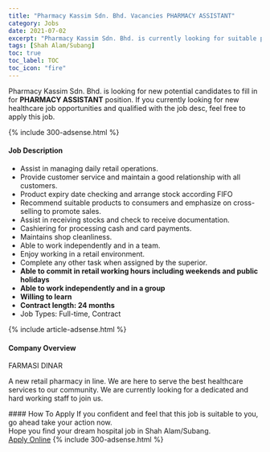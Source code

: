 ```yaml
---
title: "Pharmacy Kassim Sdn. Bhd. Vacancies PHARMACY ASSISTANT" 
category: Jobs 
date: 2021-07-02 
excerpt: "Pharmacy Kassim Sdn. Bhd. is currently looking for suitable person to fill in the PHARMACY ASSISTANT which positioned at Shah Alam/Subang" 
tags: [Shah Alam/Subang] 
toc: true 
toc_label: TOC 
toc_icon: "fire" 
--- 
```


<p>Pharmacy Kassim Sdn. Bhd. is looking for new potential candidates to fill in for <b>PHARMACY ASSISTANT</b> position. If you currently looking for new healthcare job opportunities and qualified with the job desc, feel free to apply this job.
</p>{% include 300-adsense.html %} 
<div><div><h4>Job Description</h4></div><div><div><span><div><ul><li>Assist in managing daily retail operations.</li><li>Provide customer service and maintain a good relationship with all customers.</li><li>Product expiry date checking and arrange stock according FIFO</li><li>Recommend suitable products to consumers and emphasize on cross-selling to promote sales.</li><li>Assist in receiving stocks and check to receive documentation.</li><li>Cashiering for processing cash and card payments.</li><li>Maintains shop cleanliness.</li><li>Able to work independently and in a team.</li><li>Enjoy working in a retail environment.</li><li>Complete any other task when assigned by the superior.</li><li><strong>Able to commit in retail working hours including weekends and public holidays</strong></li><li><strong>Able to work independently and in a group</strong></li><li><strong>Willing to learn</strong></li><li><strong>Contract length: 24 months</strong></li><li>Job Types: Full-time, Contract</li></ul></div></span></div></div></div> 
{% include article-adsense.html %} 
<div><div><h4>Company Overview</h4></div><div><div><span><div><p>FARMASI DINAR</p><p>A new retail pharmacy in line. We are here to serve the best healthcare services to our community. We are currently looking for a dedicated and hard working staff to join us. </p></div></span></div></div></div> 
#### How To Apply 
If you confident and feel that this job is suitable to you, go ahead take your action now. <br/> 
Hope you find your dream hospital job in Shah Alam/Subang. <br/> 
<a href="https://www.jobstreet.com.my/en/job/pharmacy-assistant-4597249?jobId=jobstreet-my-job-4597249" class="btn btn--warning" target="_blank" rel="nofollow noopenner">Apply Online</a> 
{% include 300-adsense.html %} 